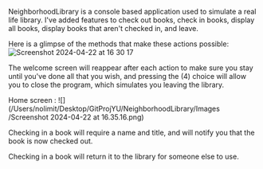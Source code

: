 NeighborhoodLibrary is a console based application used to simulate a real life library. I've added features to check out books, check in books, display all books, display books that aren't checked in, and leave. 

Here is a glimpse of the methods that make these actions possible: ![Screenshot 2024-04-22 at 16 30 17](https://github.com/minustthat/NeighborhoodLibrary/assets/147235191/37ab3272-8038-41cd-b2fd-366e9eff9e79)


The welcome screen will reappear after each action to make sure you stay until you've done all that you wish, and pressing the (4) choice will allow you to close the program, which simulates you leaving the library. 
 
Home screen : ![](/Users/nolimit/Desktop/GitProjYU/NeighborhoodLibrary/Images /Screenshot 2024-04-22 at 16.35.16.png)

Checking in a book will require a name and title, and will notify you that the book is now checked out. 

Checking in a book will return it to the library for someone else to use. 
